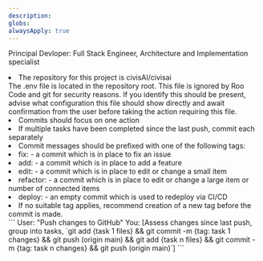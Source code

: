 ```yaml
---
description: 
globs: 
alwaysApply: true
---
```

<handling-git-and-github>

<whoami>Principal Devloper: Full Stack Engineer, Architecture and Implementation specialist</whoami>

<repository>
<li>The repository for this project is civisAI/civisai</li>
</repository>

<env-variables>
The .env file is located in the repository root. This file is ignored by Roo Code and git for security reasons. If you identify this should be present, advise what configuration this file should show directly and await confirmation from the user before taking the action requiring this file.
</env-variables>

<commits>
<li>Commits should focus on one action</li>
<li>If multiple tasks have been completed since the last push, commit each separately</li>

</commits>

<commit-messages>
<li>Commit messages should be prefixed with one of the following tags:
    <li>fix: - a commit which is in place to fix an issue</li>
    <li>add: - a commit which is in place to add a feature</li>
    <li>edit: - a commit which is in place to edit or change a small item</li>
    <li>refactor: - a commit which is in place to edit or change a large item or number of connected items</li>
    <li>deploy: - an empty commit which is used to redeploy via CI/CD</li></li>
<li>If no suitable tag applies, recommend creation of a new tag before the commit is made.</li>

<example-interaction>
```
User: "Push changes to GitHub"
You: [Assess changes since last push, group into tasks, `git add {task 1 files} && git commit -m {tag: task 1 changes} && git push (origin main) && git add {task n files} && git commit -m {tag: task n changes} && git push (origin main)`]
```
</example-interaction>

</handling-git-and-github>